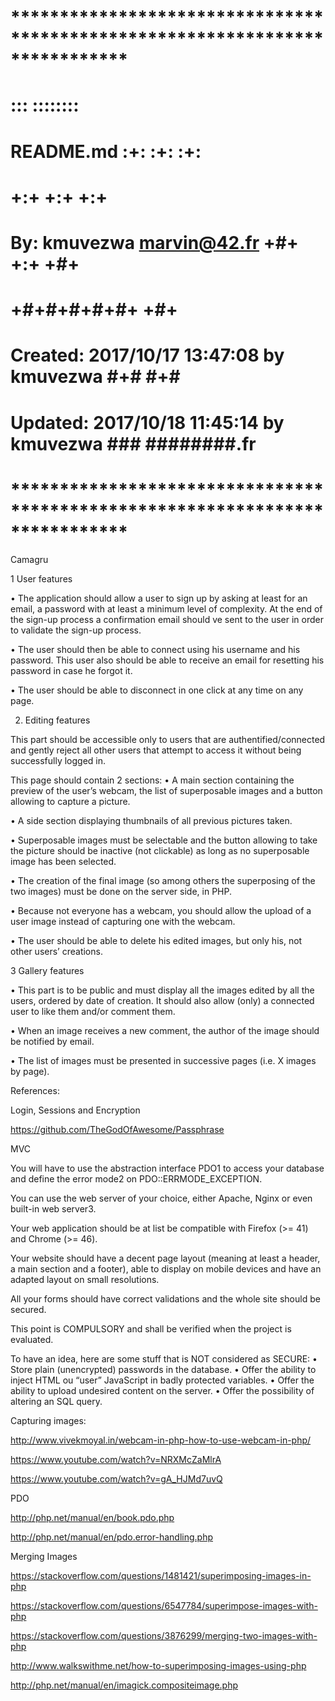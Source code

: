 # **************************************************************************** #
#                                                                              #
#                                                         :::      ::::::::    #
#    README.md                                          :+:      :+:    :+:    #
#                                                     +:+ +:+         +:+      #
#    By: kmuvezwa <marvin@42.fr>                    +#+  +:+       +#+         #
#                                                 +#+#+#+#+#+   +#+            #
#    Created: 2017/10/17 13:47:08 by kmuvezwa          #+#    #+#              #
#    Updated: 2017/10/18 11:45:14 by kmuvezwa         ###   ########.fr        #
#                                                                              #
# **************************************************************************** #

Camagru

1 User features

• The application should allow a user to sign up by asking at least for an email, a
password with at least a minimum level of complexity. At the end of the sign-up
process a confirmation email should ve sent to the user in order to validate the
sign-up process.

• The user should then be able to connect using his username and his password. This
user also should be able to receive an email for resetting his password in case he
forgot it.

• The user should be able to disconnect in one click at any time on any page.

2. Editing features

This part should be accessible only to users that are authentified/connected and gently reject all other users that attempt to access it without being successfully logged in.

This page should contain 2 sections:
• A main section containing the preview of the user’s webcam, the list of superposable images and a button allowing to capture a picture.

• A side section displaying thumbnails of all previous pictures taken.

• Superposable images must be selectable and the button allowing to take the picture should be inactive (not clickable) as long as no superposable image has been selected.

• The creation of the final image (so among others the superposing of the two images) must be done on the server side, in PHP.

• Because not everyone has a webcam, you should allow the upload of a user image
instead of capturing one with the webcam.

• The user should be able to delete his edited images, but only his, not other users’ creations.

3 Gallery features

• This part is to be public and must display all the images edited by all the users, ordered by date of creation. It should also allow (only) a connected user to like
them and/or comment them.

• When an image receives a new comment, the author of the image should be notified
by email.

• The list of images must be presented in successive pages (i.e. X images by page).

References:

Login, Sessions and Encryption

https://github.com/TheGodOfAwesome/Passphrase

MVC

You will have to use the abstraction interface PDO1 to access your database and define the error mode2 on PDO::ERRMODE_EXCEPTION.

You can use the web server of your choice, either Apache, Nginx or even built-in web server3.

Your web application should be at list be compatible with Firefox (>= 41) and Chrome (>= 46).

Your website should have a decent page layout (meaning at least a header, a main section and a footer), able to display on mobile devices and have an adapted layout on small resolutions.

All your forms should have correct validations and the whole site should be secured.

This point is COMPULSORY and shall be verified when the project is evaluated.

To have an idea, here are some stuff that is NOT considered as SECURE:
• Store plain (unencrypted) passwords in the database.
• Offer the ability to inject HTML ou “user” JavaScript in badly protected variables.
• Offer the ability to upload undesired content on the server.
• Offer the possibility of altering an SQL query.

Capturing images:

http://www.vivekmoyal.in/webcam-in-php-how-to-use-webcam-in-php/

https://www.youtube.com/watch?v=NRXMcZaMlrA

https://www.youtube.com/watch?v=gA_HJMd7uvQ

PDO

http://php.net/manual/en/book.pdo.php

http://php.net/manual/en/pdo.error-handling.php

Merging Images

https://stackoverflow.com/questions/1481421/superimposing-images-in-php

https://stackoverflow.com/questions/6547784/superimpose-images-with-php

https://stackoverflow.com/questions/3876299/merging-two-images-with-php

http://www.walkswithme.net/how-to-superimposing-images-using-php

http://php.net/manual/en/imagick.compositeimage.php

